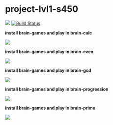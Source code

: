 # project-lvl1-s450
<a href="https://codeclimate.com/github/MagayAlex/project-lvl1-s450/maintainability"><img src="https://api.codeclimate.com/v1/badges/a99a88d28ad37a79dbf6/maintainability" /></a>
<a href="https://travis-ci.org/MagayAlex/project-lvl1-s450"><img src="https://travis-ci.org/MagayAlex/project-lvl1-s450.svg?branch=master" alt="Build Status" /></a>
<p><b>install brain-games and play in brain-calc</b></p>
<a href="https://asciinema.org/a/COZwyKhPjPOW4U6oaWOzgggnN" target="_blank"><img src="https://asciinema.org/a/COZwyKhPjPOW4U6oaWOzgggnN.svg" /></a>
<p><b>install brain-games and play in brain-even</b></p>
<a href="https://asciinema.org/a/DR0wV88xU8X9C1Y7mzLVeYc1h" target="_blank"><img src="https://asciinema.org/a/DR0wV88xU8X9C1Y7mzLVeYc1h.svg" /></a>
<p><b>install brain-games and play in brain-gcd</b></p>
<a href="https://asciinema.org/a/LNT2gmm5SGcMMx3dXDglPFEWv" target="_blank"><img src="https://asciinema.org/a/LNT2gmm5SGcMMx3dXDglPFEWv.svg" /></a>
<p><b>install brain-games and play in brain-progression</b></p>
<a href="https://asciinema.org/a/doY9se8nCqyMSdtSVnssDGK4l" target="_blank"><img src="https://asciinema.org/a/doY9se8nCqyMSdtSVnssDGK4l.svg" /></a>
<p><b>install brain-games and play in brain-prime</b></p>
<a href="https://asciinema.org/a/hBj6HNXGY54u7RKQTtWtdDbBc" target="_blank"><img src="https://asciinema.org/a/hBj6HNXGY54u7RKQTtWtdDbBc.svg" /></a>
